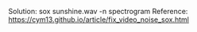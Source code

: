 Solution:
sox sunshine.wav -n spectrogram
Reference:
https://cym13.github.io/article/fix_video_noise_sox.html
